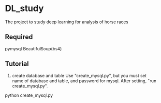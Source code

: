 # DL_study
The project to study deep learning for analysis of horse races 

## Required
pymysql
BeautifulSoup(bs4)

## Tutorial
1) create database and table
Use "create_mysql.py", but you must set name of database and table, and password for mysql.
After setting, "run create_mysql.py".

python create_mysql.py



